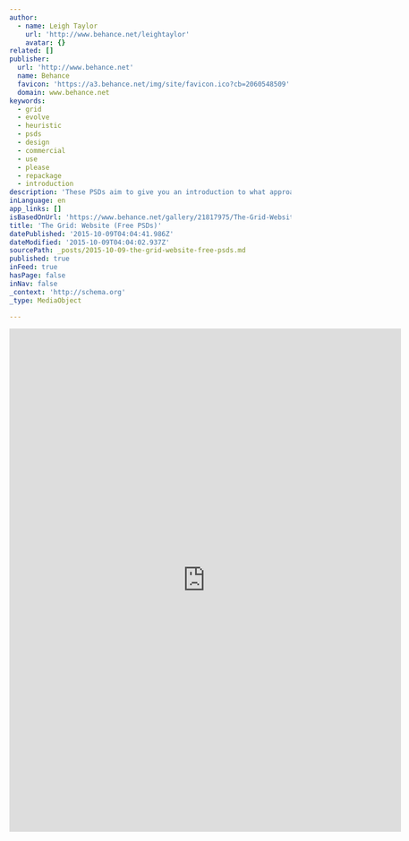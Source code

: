 ```yaml
---
author:
  - name: Leigh Taylor
    url: 'http://www.behance.net/leightaylor'
    avatar: {}
related: []
publisher:
  url: 'http://www.behance.net'
  name: Behance
  favicon: 'https://a3.behance.net/img/site/favicon.ico?cb=2060548509'
  domain: www.behance.net
keywords:
  - grid
  - evolve
  - heuristic
  - psds
  - design
  - commercial
  - use
  - please
  - repackage
  - introduction
description: 'These PSDs aim to give you an introduction to what approach we used at the Grid. Similar to the design frameworks that are gaining popularity today but with a move to creating systems over sets, guidelines over absolutes and a direction that can move from heuristic to code.'
inLanguage: en
app_links: []
isBasedOnUrl: 'https://www.behance.net/gallery/21817975/The-Grid-Website-(Free-PSDs)'
title: 'The Grid: Website (Free PSDs)'
datePublished: '2015-10-09T04:04:41.986Z'
dateModified: '2015-10-09T04:04:02.937Z'
sourcePath: _posts/2015-10-09-the-grid-website-free-psds.md
published: true
inFeed: true
hasPage: false
inNav: false
_context: 'http://schema.org'
_type: MediaObject

---
```

<iframe src="https://cdn.embedly.com/widgets/media.html?src=https%3A%2F%2Fwww.behance.net%2Fgallery%2F21817975%2FThe-Grid-Website-%28Free-PSDs%29%3Fiframe%3D1&amp;url=https%3A%2F%2Fwww.behance.net%2Fgallery%2F21817975%2FThe-Grid-Website-%28Free-PSDs%29&amp;image=https%3A%2F%2Fmir-s3-cdn-cf.behance.net%2Fprojects%2F404%2F21817975.5480722d18fac.jpg&amp;key=b7d04c9b404c499eba89ee7072e1c4f7&amp;type=text%2Fhtml&amp;scroll=auto&amp;schema=behance" width="700" height="900" scrolling="auto" frameborder="0" allowfullscreen="allowfullscreen" style=""></iframe>